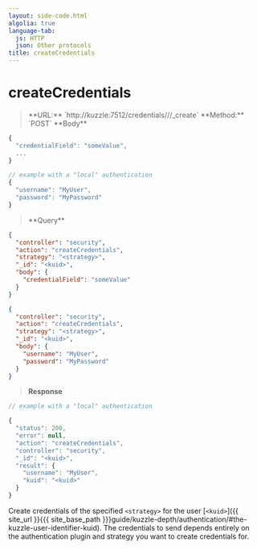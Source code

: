 ```yaml
---
layout: side-code.html
algolia: true
language-tab:
  js: HTTP
  json: Other protocols
title: createCredentials
---
```



# createCredentials



<blockquote class="js">
<p>
**URL:** `http://kuzzle:7512/credentials/<strategy>/<kuid>/_create`  
**Method:** `POST`  
**Body**
</p>
</blockquote>

```js
{
  "credentialField": "someValue",
  ...
}

// example with a "local" authentication
{
  "username": "MyUser",
  "password": "MyPassword"
}
```

<blockquote class="json">
<p>
**Query**
</p>
</blockquote>

```json
{
  "controller": "security",
  "action": "createCredentials",
  "strategy": "<strategy>",
  "_id": "<kuid>",
  "body": {
    "credentialField": "someValue"
  }
}
```

```json
{
  "controller": "security",
  "action": "createCredentials",
  "strategy": "<strategy>",
  "_id": "<kuid>",             
  "body": {
    "username": "MyUser",
    "password": "MyPassword"
  }
}
```

>**Response**

```javascript
// example with a "local" authentication

{
  "status": 200,                     
  "error": null,                     
  "action": "createCredentials",
  "controller": "security",
  "_id": "<kuid>",
  "result": {
    "username": "MyUser",
    "kuid": "<kuid>"
  }
}
```

Create credentials of the specified `<strategy>` for the user [`<kuid>`]({{ site_url }}{{{ site_base_path }}}guide/kuzzle-depth/authentication/#the-kuzzle-user-identifier-kuid). The credentials to send depends entirely on the authentication plugin and strategy you want to create credentials for.
